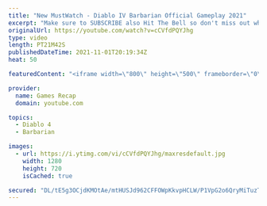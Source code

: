 ```yaml
---
title: "New MustWatch - Diablo IV Barbarian Official Gameplay 2021"
excerpt: "Make sure to SUBSCRIBE also Hit The Bell so don't miss out when we upload new videos! If you like our videos please consider SUBSCRIBE = More ..."
originalUrl: https://youtube.com/watch?v=cCVfdPQYJhg
type: video
length: PT21M42S
publishedDateTime: 2021-11-01T20:19:34Z
heat: 50

featuredContent: "<iframe width=\"800\" height=\"500\" frameborder=\"0\" src=\"https://www.youtube.com/embed/cCVfdPQYJhg\" allow=\"accelerometer; autoplay; encrypted-media; gyroscope; picture-in-picture\" allowfullscreen></iframe>"

provider:
  name: Games Recap
  domain: youtube.com

topics:
  - Diablo 4
  - Barbarian

images:
  - url: https://i.ytimg.com/vi/cCVfdPQYJhg/maxresdefault.jpg
    width: 1280
    height: 720
    isCached: true

secured: "DL/tE5g3OCjdKMOtAe/mtHUSJd962CFFOWpKkvpHCLW/P1VpG2o6QryMiTuzT5B7+p/KpbLGfSwttNj6cgksp2oea8VOF+xKA4Be8Glt2Z616zHQQEQezj+AvKGWjbFG98eLQw32omXNaB4kmLljhjHp3Ghznzio70bhl2Fx049fqIG3H0ISqc5CDSyviymWa6AuASTxNhrNIRxU43OAP3DU8bjwJPJ5gVL7Ng7p7s3ONpwIzkFt1T2Qu4eSTXRhhebW7OdhP3SiIoBLqijBQsoDgW15hVu3BpJrKNifY7HKUBZtnBCN2Q5jfZn2QVQ84zrbXyPrHD657VdCsbEfjzGQ/Wb+RkkgINWPJtnoACXFYMCVBAGEIIKJl51/7MDW8rl27+09aCMUdEK8iwVJRaClkefeRD1knCAlKSjqpqs=;Czg7qo65gg4gKy4u7eoLzQ=="
---
```



